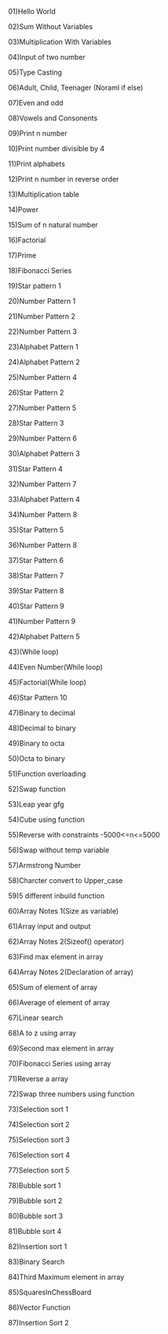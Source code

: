 01)Hello World

02)Sum Without Variables

03)Multiplication With Variables

04)Input of two number

05)Type Casting

06)Adult, Child, Teenager (Noraml if else)

07)Even and odd

08)Vowels and Consonents

09)Print n number

10)Print number divisible by 4

11)Print alphabets

12)Print n number in reverse order

13)Multiplication table

14)Power

15)Sum of n natural number

16)Factorial

17)Prime

18)Fibonacci Series

19)Star pattern 1

20)Number Pattern 1

21)Number Pattern 2

22)Number Pattern 3

23)Alphabet Pattern 1

24)Alphabet Pattern 2

25)Number Pattern 4

26)Star Pattern 2

27)Number Pattern 5

28)Star Pattern 3

29)Number Pattern 6

30)Alphabet Pattern 3

31)Star Pattern 4

32)Number Pattern 7

33)Alphabet Pattern 4

34)Number Pattern 8

35)Star Pattern 5

36)Number Pattern 8

37)Star Pattern 6

38)Star Pattern 7

39)Star Pattern 8

40)Star Pattern 9

41)Number Pattern 9

42)Alphabet Pattern 5

43)(While loop)

44)Even Number(While loop)

45)Factorial(While loop)

46)Star Pattern 10

47)Binary to decimal

48)Decimal to binary

49)Binary to octa

50)Octa to binary

51)Function overloading

52)Swap function

53)Leap year gfg

54)Cube using function

55)Reverse with constraints -5000<=n<=5000

56)Swap without temp variable

57)Armstrong Number

58)Charcter convert to Upper_case

59)5 different inbuild function

60)Array Notes 1(Size as variable)

61)Array input and output

62)Array Notes 2(Sizeof() operator)

63)Find max element in array

64)Array Notes 2(Declaration of array)

65)Sum of element of array

66)Average of element of array

67)Linear search

68)A to z using array

69)Second max element in array

70)Fibonacci Series using array

71)Reverse a array

72)Swap three numbers using function

73)Selection sort 1

74)Selection sort 2

75)Selection sort 3

76)Selection sort 4

77)Selection sort 5

78)Bubble sort 1

79)Bubble sort 2

80)Bubble sort 3

81)Bubble sort 4

82)Insertion sort 1

83)Binary Search

84)Third Maximum element in array

85)SquaresInChessBoard

86)Vector Function

87)Insertion Sort 2